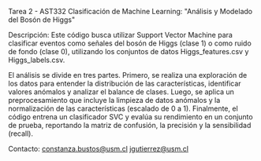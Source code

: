 Tarea 2 - AST332 Clasificación de Machine Learning: "Análisis y Modelado del Bosón de Higgs"

Descripción: 
Este código busca utilizar Support Vector Machine para clasificar eventos como señales del bosón de Higgs (clase 1) o como ruido de fondo (clase 0), utilizando los conjuntos de datos Higgs_features.csv y Higgs_labels.csv.

El análisis se divide en tres partes. Primero, se realiza una exploración de los datos para entender la distribución de las características, identificar valores anómalos y analizar el balance de clases. Luego, se aplica un preprocesamiento que incluye la limpieza de datos anómalos y la normalización de las características (escalado de 0 a 1). Finalmente, el código entrena un clasificador SVC y evalúa su rendimiento en un conjunto de prueba, reportando la matriz de confusión, la precisión y la sensibilidad (recall).

Contacto: constanza.bustos@usm.cl jgutierrez@usm.cl 
